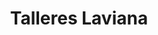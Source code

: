 ---
title: "Talleres Laviana"
url: /gijon-xixon/talleres-laviana/
shop: reparación de automóviles
---